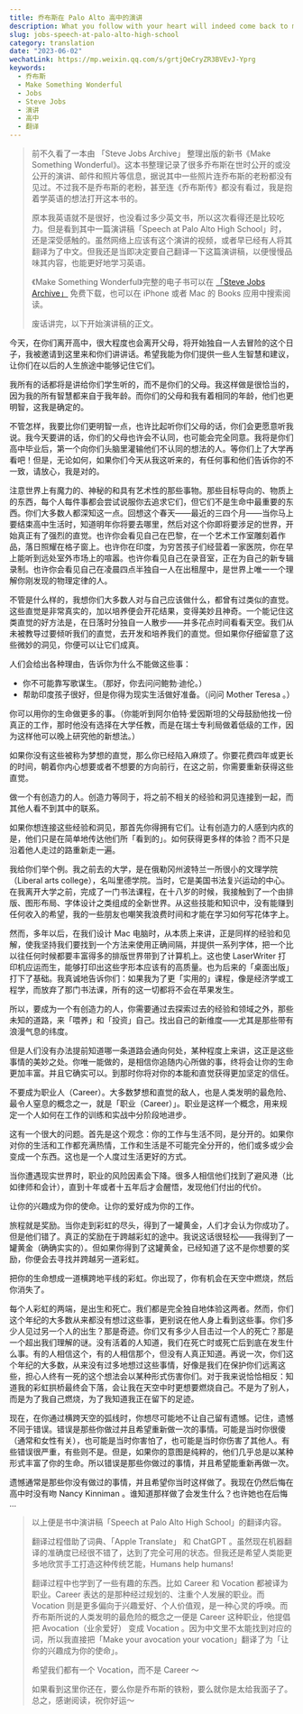 ```yaml
---
title: 乔布斯在 Palo Alto 高中的演讲
description: What you follow with your heart will indeed come back to make your life much richer.
slug: jobs-speech-at-palo-alto-high-school
category: translation
date: "2023-06-02"
wechatLink: https://mp.weixin.qq.com/s/grtjQeCryZR3BVEvJ-Yprg
keywords:
  - 乔布斯
  - Make Something Wonderful
  - Jobs
  - Steve Jobs
  - 演讲
  - 高中
  - 翻译
---
```


> 前不久看了一本由 「Steve Jobs Archive」 整理出版的新书《Make Something Wonderful》。这本书整理记录了很多乔布斯在世时公开的或没公开的演讲、邮件和照片等信息，据说其中一些照片连乔布斯的老粉都没有见过。不过我不是乔布斯的老粉，甚至连《乔布斯传》都没有看过，我是抱着学英语的想法打开这本书的。
>
> 原本我英语就不是很好，也没看过多少英文书，所以这次看得还是比较吃力。但是看到其中一篇演讲稿「Speech at Palo Alto High School」时，还是深受感触的。虽然网络上应该有这个演讲的视频，或者早已经有人将其翻译为了中文。但我还是当即决定要自己翻译一下这篇演讲稿，以便慢慢品味其内容，也能更好地学习英语。
>
> 《Make Something Wonderful》完整的电子书可以在 [「Steve Jobs Archive」](https://stevejobsarchive.com/book/download) 免费下载，也可以在 iPhone 或者 Mac 的 Books 应用中搜索阅读。
>
> 废话讲完，以下开始演讲稿的正文。

今天，在你们离开高中，很大程度也会离开父母，将开始独自一人去冒险的这个日子，我被邀请到这里来和你们讲讲话。希望我能为你们提供一些人生智慧和建议，让你们在以后的人生旅途中能够记住它们。

我所有的话都将是讲给你们学生听的，而不是你们的父母。我这样做是很恰当的，因为我的所有智慧都来自于我年龄。而你们的父母和我有着相同的年龄，他们也更明智，这我是确定的。

不管怎样，我要比你们更明智一点，也许比起听你们父母的话，你们会更愿意听我说。我今天要讲的话，你们的父母也许会不认同，也可能会完全同意。我将是你们高中毕业后，第一个向你们头脑里灌输他们不认同的想法的人。等你们上了大学再看吧！但是，无论如何，如果你们今天从我这听来的，有任何事和他们告诉你的不一致，请放心，我是对的。

注意世界上有魔力的、神秘的和具有艺术性的那些事物。那些目标导向的、物质上的东西，每个人每件事都会尝试说服你去追求它们，但它们不是生命中最重要的东西。你们大多数人都深知这一点。回想这个春天——最近的三四个月——当你马上要结束高中生活时，知道明年你将要去哪里，然后对这个你即将要涉足的世界，开始真正有了强烈的直觉。也许你会看见自己在巴黎，在一个艺术工作室雕刻着作品，落日照耀在格子窗上。也许你在印度，为穷苦孩子们经营着一家医院，你在早上能听到远处室外市场上的喧嚣。也许你看见自己在录音室，正在为自己的新专辑录制。也许你会看见自己在凌晨四点半独自一人在出租屋中，是世界上唯一一个理解你刚发现的物理定律的人。

不管是什么样的，我想你们大多数人对与自己应该做什么，都曾有过类似的直觉。这些直觉是非常真实的，加以培养便会开花结果，变得美妙且神奇。一个能记住这类直觉的好方法是，在日落时分独自一人散步——并多花点时间看看天空。我们从未被教导过要倾听我们的直觉，去开发和培养我们的直觉。但如果你仔细留意了这些微妙的洞见，你便可以让它们成真。

人们会给出各种理由，告诉你为什么不能做这些事：

- 你不可能靠写歌谋生。（那好，你去问问鲍勃·迪伦。）
- 帮助印度孩子很好，但是你得为现实生活做好准备。（问问 Mother Teresa 。）

你可以用你的生命做更多的事。（你能听到阿尔伯特·爱因斯坦的父母鼓励他找一份真正的工作，那时他没有选择在大学任教，而是在瑞士专利局做着低级的工作，因为这样他可以晚上研究他的新想法。）

如果你没有这些被称为梦想的直觉，那么你已经陷入麻烦了。你要花费四年或更长的时间，朝着你内心想要或者不想要的方向前行，在这之前，你需要重新获得这些直觉。

做一个有创造力的人。创造力等同于，将之前不相关的经验和洞见连接到一起，而其他人看不到其中的联系。

如果你想连接这些经验和洞见，那首先你得拥有它们。让有创造力的人感到内疚的是，他们只是在简单地传达他们所「看到的」。如何获得更多样的体验？而不只是沿着他人走过的路重新走一遍。

我给你们举个例。我之前去的大学，是在俄勒冈州波特兰一所很小的文理学院（Liberal arts college），名叫里德学院。当时，它是美国书法复兴运动的中心。在我离开大学之前，完成了一门书法课程，在十八岁的时候，我接触到了一个由排版、图形布局、字体设计之类组成的全新世界。从这些技能和知识中，没有能赚到任何收入的希望，我的一些朋友也嘲笑我浪费时间和才能在学习如何写花体字上。

然而，多年以后，在我们设计 Mac 电脑时，从本质上来讲，正是同样的经验和见解，使我坚持我们要找到一个方法来使用正确间隔，并提供一系列字体，把一个比以往任何时候都要丰富得多的排版世界带到了计算机上。这也使 LaserWriter 打印机应运而生，能够打印出这些字形本应该有的高质量。也为后来的「桌面出版」打下了基础。我真诚地告诉你们：如果我为了更「实用的」课程，像是经济学或工程学，而放弃了那门书法课，所有的这一切都将不会在苹果发生。

所以，要成为一个有创造力的人，你需要通过去探索过去的经验和领域之外，那些未知的道路，来「喂养」和「投资」自己。找出自己的新维度——尤其是那些带有浪漫气息的纬度。

但是人们没有办法提前知道哪一条道路会通向何处，某种程度上来讲，这正是这些事情的美妙之处。你唯一能做的，是相信你追随内心所做的事，终将会让你的生命更加丰富。并且它确实可以。到那时你将对你的本能和直觉获得更加坚定的信任。

不要成为职业人（Career）。大多数梦想和直觉的敌人，也是人类发明的最危险、最令人窒息的概念之一，就是「职业（Career）」。职业是这样一个概念，用来规定一个人如何在工作的训练和实战中分阶段地进步。

这有一个很大的问题。首先是这个观念：你的工作与生活不同，是分开的。如果你对你的生活和工作都充满热情，工作和生活是不可能完全分开的，他们或多或少会变成一个东西。这也是一个人度过生活更好的方式。

当你遭遇现实世界时，职业的风险因素会下降。很多人相信他们找到了避风港（比如律师和会计），直到十年或者十五年后才会醒悟，发现他们付出的代价。

让你的兴趣成为你的使命。让你的爱好成为你的工作。

旅程就是奖励。当你走到彩虹的尽头，得到了一罐黄金，人们才会认为你成功了。但是他们错了。真正的奖励在于跨越彩虹的途中。我说这话很轻松——我得到了一罐黄金（确确实实的）。但如果你得到了这罐黄金，已经知道了这不是你想要的奖励，你便会去寻找并跨越另一道彩虹。

把你的生命想成一道横跨地平线的彩虹。你出现了，你有机会在天空中燃烧，然后你消失了。

每个人彩虹的两端，是出生和死亡。我们都是完全独自地体验这两者。然而，你们这个年纪的大多数从来都没有想过这些事，更别说在他人身上看到这些事。你们多少人见过另一个人的出生？那是奇迹。你们又有多少人目击过一个人的死亡？那是一个超出我们理解的谜。没有活着的人知道，我们在死亡时或死亡后到底在发生什么事。有的人相信这个，有的人相信那个，但没有人真正知道。再说一次，你们这个年纪的大多数，从来没有过多地想过这些事情，好像是我们在保护你们远离这些，担心人终有一死的这个想法会以某种形式伤害你们。对于我来说恰恰相反：知道我的彩虹拱桥最终会下落，会让我在天空中时更想要燃烧自己。不是为了别人，而是为了我自己燃烧，为了我知道我正在留下的足迹。

现在，在你通过横跨天空的弧线时，你想尽可能地不让自己留有遗憾。记住，遗憾不同于错误。错误是那些你做过并且希望重新做一次的事情。可能是当时你很傻（通常和女性有关），也可能是当时你害怕了，也可能是当时你伤害了其他人。有些错误很严重，有些则不是。但是，如果你的意图是纯粹的，他们几乎总是以某种形式丰富了你的生命。所以错误是那些你做过的事情，并且希望能重新再做一次。

遗憾通常是那些你没有做过的事情，并且希望你当时这样做了。我现在仍然后悔在高中时没有吻 Nancy Kinniman 。谁知道那样做了会发生什么？也许她也在后悔 ...

> 以上便是书中演讲稿「Speech at Palo Alto High School」的翻译内容。
>
> 翻译过程借助了词典、「Apple Translate」 和 ChatGPT 。虽然现在机器翻译的准确度已经很不错了，达到了完全可用的状态。但我还是希望人类能更多地欣赏手工打造这种传统艺能，Humans help humans!
>
> 翻译过程中也学到了一些有趣的东西。比如 Career 和 Vocation 都被译为职业。Career 表达的是那种经过规划的、注重个人发展的职业。而 Vocation 则是更多偏向于兴趣爱好、个人价值观，是一种心灵的呼唤。而乔布斯所说的人类发明的最危险的概念之一便是 Career 这种职业，他提倡把 Avocation（业余爱好） 变成 Vocation 。因为中文里不太能找到对应的词，所以我直接把「Make your avocation your vocation」翻译了为「让你的兴趣成为你的使命」。
>
> 希望我们都有一个 Vocation，而不是 Career ～
>
> 如果看到这里你还在，要么你是乔布斯的铁粉，要么就你是太给我面子了。总之，感谢阅读，祝你好运～
